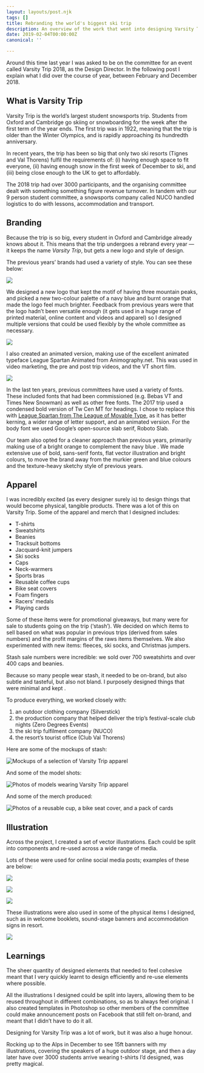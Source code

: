 ```yaml
---
layout: layouts/post.njk
tags: []
title: Rebranding the world's biggest ski trip
description: An overview of the work that went into designing Varsity Trip 2018
date: 2019-02-04T00:00:00Z
canonical: ''

---
```

Around this time last year I was asked to be on the committee for an event called Varsity Trip 2018, as the Design Director. In the following post I explain what I did over the course of year, between February and December 2018.

## What is Varsity Trip

Varsity Trip is the world’s largest student snowsports trip. Students from Oxford and Cambridge go skiing or snowboarding for the week after the first term of the year ends. The first trip was in 1922, meaning that the trip is older than the Winter Olympics, and is rapidly approaching its hundredth anniversary.

In recent years, the trip has been so big that only two ski resorts (Tignes and Val Thorens) fulfil the requirements of: (i) having enough space to fit everyone, (ii) having enough snow in the first week of December to ski, and (iii) being close enough to the UK to get to affordably.

The 2018 trip had over 3000 participants, and the organising committee dealt with something something figure revenue turnover. In tandem with our 9 person student committee, a snowsports company called NUCO handled logistics to do with lessons, accommodation and transport.

## Branding

Because the trip is so big, every student in Oxford and Cambridge already knows about it. This means that the trip undergoes a rebrand every year — it keeps the name _Varsity Trip_, but gets a new logo and style of design.

The previous years’ brands had used a variety of style. You can see these below:

![](https://d33wubrfki0l68.cloudfront.net/e73a0a660b4897237ced032e69ec33de2546496b/e4dda/images/work/varsity-trip/old-logos.png)

We designed a new logo that kept the motif of having three mountain peaks, and picked a new two-colour palette of a navy blue and burnt orange that made the logo feel much brighter. Feedback from previous years were that the logo hadn’t been versatile enough (it gets used in a huge range of printed material, online content and videos and apparel) so I designed multiple versions that could be used flexibly by the whole committee as necessary.

![](https://d33wubrfki0l68.cloudfront.net/a7bd496e35587b1fe63bd7ffcb389e885b972963/e51b2/images/work/varsity-trip/logos.png)

I also created an animated version, making use of the excellent animated typeface League Spartan Animated from Animography.net. This was used in video marketing, the pre and post trip videos, and the VT short film.

![](https://d33wubrfki0l68.cloudfront.net/8592da9d678612cad2c46f78c1010af251bb094a/d61b6/images/work/varsity-trip/animated-logo.gif)

In the last ten years, previous committees have used a variety of fonts. These included fonts that had been commissioned (e.g. Bebas VT and Times New Snowman) as well as other free fonts. The 2017 trip used a condensed bold version of Tw Cen MT for headings. I chose to replace this with [League Spartan from The League of Movable Type](?), as it has better kerning, a wider range of letter support, and an animated version. For the body font we used Google’s open-source slab serif, Roboto Slab.

Our team also opted for a cleaner approach than previous years, primarily making use of a bright orange to complement the navy blue . We made extensive use of bold, sans-serif fonts, flat vector illustration and bright colours, to move the brand away from the murkier green and blue colours and the texture-heavy sketchy style of previous years.

## Apparel

I was incredibly excited (as every designer surely is) to design things that would become physical, tangible products. There was a lot of this on Varsity Trip. Some of the apparel and merch that I designed includes:

* T-shirts
* Sweatshirts
* Beanies
* Tracksuit bottoms
* Jacquard-knit jumpers
* Ski socks
* Caps
* Neck-warmers
* Sports bras
* Reusable coffee cups
* Bike seat covers
* Foam fingers
* Racers’ medals
* Playing cards

Some of these items were for promotional giveaways, but many were for sale to students going on the trip (‘stash’). We decided on which items to sell based on what was popular in previous trips (derived from sales numbers) and the profit margins of the raws items themselves. We also experimented with new items: fleeces, ski socks, and Christmas jumpers.

Stash sale numbers were incredible: we sold over 700 sweatshirts and over 400 caps and beanies.

Because so many people wear stash, it needed to be on-brand, but also subtle and tasteful, but also not bland. I purposely designed things that were minimal and kept .

To produce everything, we worked closely with:

1. an outdoor clothing company (Silverstick)
2. the production company that helped deliver the trip’s festival-scale club nights (Zero Degrees Events)
3. the ski trip fulfilment company (NUCO)
4. the resort’s tourist office (Club Val Thorens)

Here are some of the mockups of stash:

![Mockups of a selection of Varsity Trip apparel](https://d33wubrfki0l68.cloudfront.net/c01dc023f0a460dfb76c44f063692019e2fb9fc1/4d6f8/images/work/varsity-trip/stash-1.png "Stash for Varsity Trip")

And some of the model shots:

![Photos of models wearing Varsity Trip apparel](https://d33wubrfki0l68.cloudfront.net/9fc8197aaac85107db158d7885071e8aac5478a6/4bcf6/images/work/varsity-trip/stash-2.jpg "Stash for Varsity Trip")

And some of the merch produced:

![Photos of a reusable cup, a bike seat cover, and a pack of cards](https://d33wubrfki0l68.cloudfront.net/dc39b7ae9af853eb5b0f1df6126b93323ae8d0e5/69573/images/work/varsity-trip/merch-1.jpg "Merch for Varsity Trip")

## Illustration

Across the project, I created a set of vector illustrations. Each could be split into components and re-used across a wide range of media.

Lots of these were used for online social media posts; examples of these are below:

![](https://d33wubrfki0l68.cloudfront.net/7fde9cabb578c498a8205ebd7809fb310a692c81/f46db/images/work/varsity-trip/social-media-1.png)

![](https://d33wubrfki0l68.cloudfront.net/15334181843e5506aa72065d4aaf1cee378ed8e8/8e691/images/work/varsity-trip/social-media-2.png)

![](https://d33wubrfki0l68.cloudfront.net/1a878fd43b6aa4368a15f65a3013e9607cc8eb47/9560e/images/work/varsity-trip/social-media-3.png)

These illustrations were also used in some of the physical items I designed, such as in welcome booklets, sound-stage banners and accommodation signs in resort.

![](https://d33wubrfki0l68.cloudfront.net/1331a599ca5f194b6fcd2c1c12b117acfd158cd5/65a2a/images/work/varsity-trip/apres-stage.jpg)

## Learnings

The sheer quantity of designed elements that needed to feel cohesive meant that I very quickly learnt to design efficiently and re-use elements where possible.

All the illustrations I designed could be split into layers, allowing them to be reused throughout in different combinations, so as to always feel original. I also created templates in Photoshop so other members of the committee could make announcement posts on Facebook that still felt on-brand, and meant that I didn’t have to do it all.

Designing for Varsity Trip was a lot of work, but it was also a huge honour.

Rocking up to the Alps in December to see 15ft banners with my illustrations, covering the speakers of a huge outdoor stage, and then a day later have over 3000 students arrive wearing t-shirts I’d designed, was pretty magical.
